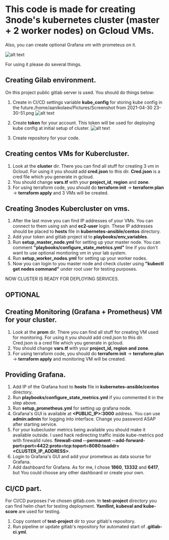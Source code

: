 # This code is made for creating 3node's kubernetes cluster (master + 2 worker nodes) on Gcloud VMs.
Also, you can create optional Grafana vm with prometeus on it.


![alt text](https://user-images.githubusercontent.com/11440569/116749307-6c19f480-aa09-11eb-8cdc-1e53f89b70c3.png)


For using it please do several things.

## Creating Gilab environment.

On this project public gitlab server is used. You should do things below:
1. Create in CI/CD settings variable **kube_config** for storing kube config in the future./home/aanikolaev/Pictures/Screenshot from 2021-04-30 23-30-51.png
![alt text](https://user-images.githubusercontent.com/11440569/116751452-b81a6880-aa0c-11eb-8224-1bffa7042424.png)

3. Create **token** for your account. This token will be used  for deploying kube config at initial setup of cluster.
![alt text](https://user-images.githubusercontent.com/11440569/116751498-cb2d3880-aa0c-11eb-92ea-b5e51caf3f08.png)

5. Create repository for your code.



## Creating centos VMs for Kubercluster.
1. Look at the **cluster** dir. There you can find all stuff for creating 3 vm in Gcloud. For using it you should add **cred.json** to this dir. **Cred.json** is a cred file which you generate in gcloud. 
2. You should change **vars.tf** with your **project_id**, **region** and **zone**.
3. For using terraform code, you should do **terraform init** -> **terraform plan** -> **terraform apply** and 3 VMs will be created.



## Creating 3nodes Kubercluster on vms.
1. After the last move you can find IP addresses of your VMs. You can connect to them using ssh and **ec2-user** login. These IP addresses should be placed to **hosts** file in **kubernetes-ansible/centos** directory.
2. Add your token and gitlab project id to **playbooks/env_variables**.
3. Run **setup_master_node.yml** for setting up your master node. You can comment **"playbooks/configure_state_metrics.yml"** line if you don't want to use optional monitoring vm in your lab system.
4. Run **setup_worker_nodes.yml** for setting up your worker nodes.
5. Now you can login to you master node and check cluster using **"kubectl get nodes command"** under root user for testing purposes.


NOW CLUSTER IS READY FOR DEPLOYING SERVICES.

## OPTIONAL

## Creating Monitoring (Grafana + Prometheus) VM for your cluster.
1.  Look at the **prom** dir. There you can find all stuff for creating VM used for monitoring. For using it you should add cred.json to this dir. Cred.json is a cred file which you generate in gcloud. 
2. You should change **vars.tf** with your **project_id, region and zone**.
3. For using terraform code, you should do **terraform init** -> **terraform plan** -> **terraform apply** and monitoring VM will be created.


## Providing Grafana.

1. Add IP of the Grafana host to **hosts** file in **kubernetes-ansible/centos** directory.
2. Run **playbooks/configure_state_metrics.yml** if you commented it in the step above. 
3. Run **setup_prometheus.yml** for setting up grafana node.
4. Grafana's GUI is available at **<PUBLIC_IP>:3000** address. You can use **admin:admin** for logging into interface. Change you password ASAP after starting service.
5. For your kubecluster metrics being available you should make it available outside. I used hack redirecting traffic inside kube-metrics pod with firewalld rules. **firewall-cmd --permanent  --add-forward-port=port=4422:proto=tcp:toport=8080:toaddr=<CLUSTER_IP_ADDRESS>**.
6. Login to Grafana's GUI and add your prometeus as data sourse for Grafana.
7. Add dashboard for Grafana. As for me, I chose **1860**, **13332** and **6417**, but You could choose any other dashboard or create your own.


## CI/CD part.

For CI/CD purposes I've chosen gitlab.com. In **test-project** directory you can find helm chart for testing deployment. **Yamllint, kubeval and kube-score** are used for testing.
1. Copy content of **test-project** dir to your gitlab's repository.
2. Run pipeline or update gitlab's repository for automated start of **.gitlab-ci.yml**.
